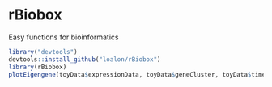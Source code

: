 # rBiobox
Easy functions for bioinformatics

```R
library("devtools")
devtools::install_github("loalon/rBiobox")
library(rBiobox)
plotEigengene(toyData$expressionData, toyData$geneCluster, toyData$time, toyData$conditions)
``` 
